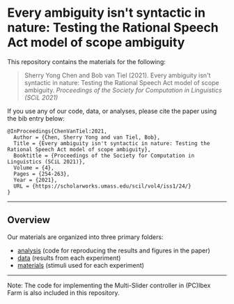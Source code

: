 # Every ambiguity isn't syntactic in nature: Testing the Rational Speech Act model of scope ambiguity

This repository contains the materials for the following:

> Sherry Yong Chen and Bob van Tiel (2021). 
Every ambiguity isn't syntactic in nature: Testing the Rational Speech Act model of scope ambiguity. 
*Proceedings of the Society for Computation in Linguistics (SCiL 2021)*

If you use any of our code, data, or analyses, please cite the paper using the bib entry below:
```
@InProceedings{ChenVanTiel:2021,
  Author = {Chen, Sherry Yong and van Tiel, Bob},
  Title = {Every ambiguity isn't syntactic in nature: Testing the Rational Speech Act model of scope ambiguity},
  Booktitle = {Proceedings of the Society for Computation in Linguistics (SCiL 2021)},
  Volume = {4},
  Pages = {254-263},
  Year = {2021},
  URL = {https://scholarworks.umass.edu/scil/vol4/iss1/24/}
}
```

---

## Overview

Our materials are organized into three primary folders:
* [analysis](analysis) (code for reproducing the results and figures in the paper)
* [data](data) (results from each experiment)
* [materials](materials) (stimuli used for each experiment)

---
Note: The code for implementing the Multi-Slider controller in (PC)Ibex Farm is also included in this repository.
